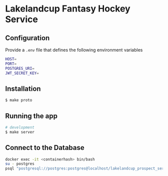 # Lakelandcup Fantasy Hockey Service


## Configuration

Provide a `.env` file that defines the following environment variables
```bash
HOST=
PORT=
POSTGRES_URI=
JWT_SECRET_KEY=
```

## Installation

```bash
$ make proto
```

## Running the app

```bash
# development
$ make server
```

## Connect to the Database
```bash
docker exec -it <containerhash> bin/bash
su - postgres
psql "postgresql://postgres:postgres@localhost/lakelandcup_prospect_service"
```